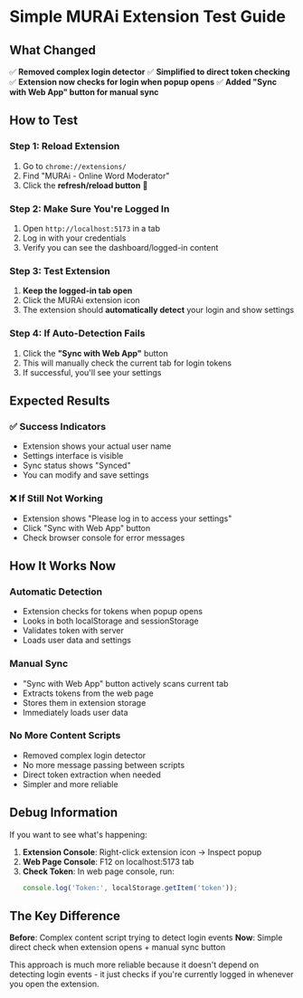 # Simple MURAi Extension Test Guide

## What Changed
✅ **Removed complex login detector**
✅ **Simplified to direct token checking**
✅ **Extension now checks for login when popup opens**
✅ **Added "Sync with Web App" button for manual sync**

## How to Test

### Step 1: Reload Extension
1. Go to `chrome://extensions/`
2. Find "MURAi - Online Word Moderator"
3. Click the **refresh/reload button** 🔄

### Step 2: Make Sure You're Logged In
1. Open `http://localhost:5173` in a tab
2. Log in with your credentials
3. Verify you can see the dashboard/logged-in content

### Step 3: Test Extension
1. **Keep the logged-in tab open**
2. Click the MURAi extension icon
3. The extension should **automatically detect** your login and show settings

### Step 4: If Auto-Detection Fails
1. Click the **"Sync with Web App"** button
2. This will manually check the current tab for login tokens
3. If successful, you'll see your settings

## Expected Results

### ✅ Success Indicators
- Extension shows your actual user name
- Settings interface is visible
- Sync status shows "Synced"
- You can modify and save settings

### ❌ If Still Not Working
- Extension shows "Please log in to access your settings"
- Click "Sync with Web App" button
- Check browser console for error messages

## How It Works Now

### Automatic Detection
- Extension checks for tokens when popup opens
- Looks in both localStorage and sessionStorage
- Validates token with server
- Loads user data and settings

### Manual Sync
- "Sync with Web App" button actively scans current tab
- Extracts tokens from the web page
- Stores them in extension storage
- Immediately loads user data

### No More Content Scripts
- Removed complex login detector
- No more message passing between scripts
- Direct token extraction when needed
- Simpler and more reliable

## Debug Information

If you want to see what's happening:

1. **Extension Console**: Right-click extension icon → Inspect popup
2. **Web Page Console**: F12 on localhost:5173 tab
3. **Check Token**: In web page console, run:
   ```javascript
   console.log('Token:', localStorage.getItem('token'));
   ```

## The Key Difference

**Before**: Complex content script trying to detect login events
**Now**: Simple direct check when extension opens + manual sync button

This approach is much more reliable because it doesn't depend on detecting login events - it just checks if you're currently logged in whenever you open the extension.
